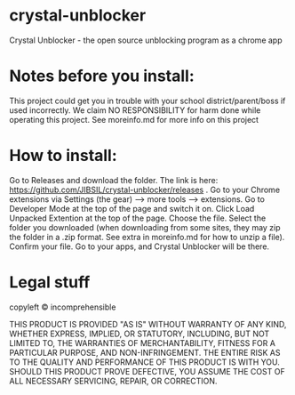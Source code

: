 # crystal-unblocker
Crystal Unblocker - the open source unblocking program as a chrome app

# Notes before you install:
This project could get you in trouble with your school district/parent/boss if used incorrectly. We claim NO RESPONSIBILITY for harm done while operating this project.
See moreinfo.md for more info on this project


# How to install:

Go to Releases and download the folder. The link is here: https://github.com/JIBSIL/crystal-unblocker/releases . 
 Go to your Chrome extensions via Settings (the gear) —> more tools —> extensions.
 Go to Developer Mode at the top of the page and switch it on.
 Click Load Unpacked Extention at the top of the page.
 Choose the file.
 Select the folder you downloaded (when downloading from some sites, they may zip the folder in a .zip format. See extra in moreinfo.md for how to unzip a file).
 Confirm your file.
Go to your apps, and Crystal Unblocker will be there.

# Legal stuff

copyleft © incomprehensible

THIS PRODUCT IS PROVIDED "AS IS" WITHOUT WARRANTY OF ANY KIND, WHETHER EXPRESS, IMPLIED, OR STATUTORY, INCLUDING, BUT NOT LIMITED TO, THE WARRANTIES OF MERCHANTABILITY, FITNESS FOR A PARTICULAR PURPOSE, AND NON-INFRINGEMENT. THE ENTIRE RISK AS TO THE QUALITY AND PERFORMANCE OF THIS PRODUCT IS WITH YOU. SHOULD THIS PRODUCT PROVE DEFECTIVE, YOU ASSUME THE COST OF ALL NECESSARY SERVICING, REPAIR, OR CORRECTION.
